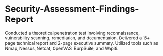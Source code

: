 # Security-Assessment-Findings-Report
Conducted a theoretical penetration test involving reconnaissance, vulnerability scanning, remediation, and documentation. Delivered a 15+ page technical report and 2-page executive summary. Utilized tools such as Nmap, Nessus, Netcat, OpenVAS, BurpSuite, and Wapiti.
